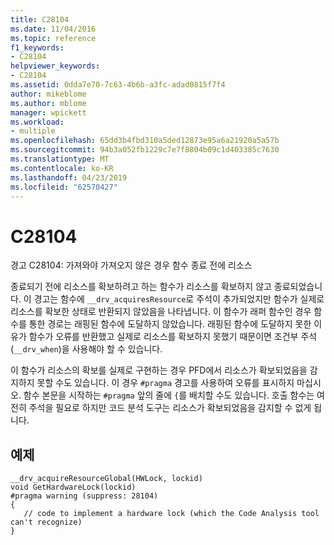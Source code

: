 ```yaml
---
title: C28104
ms.date: 11/04/2016
ms.topic: reference
f1_keywords:
- C28104
helpviewer_keywords:
- C28104
ms.assetid: 0dda7e70-7c63-4b6b-a3fc-adad0815f7f4
author: mikeblome
ms.author: mblome
manager: wpickett
ms.workload:
- multiple
ms.openlocfilehash: 65dd3b4fbd310a5ded12873e95a6a21920a5a57b
ms.sourcegitcommit: 94b3a052fb1229c7e7f8804b09c1d403385c7630
ms.translationtype: MT
ms.contentlocale: ko-KR
ms.lasthandoff: 04/23/2019
ms.locfileid: "62570427"
---
```

# <a name="c28104"></a>C28104
경고 C28104: 가져와야 가져오지 않은 경우 함수 종료 전에 리소스

 종료되기 전에 리소스를 확보하려고 하는 함수가 리소스를 확보하지 않고 종료되었습니다. 이 경고는 함수에 `__drv_acquiresResource`로 주석이 추가되었지만 함수가 실제로 리소스를 확보한 상태로 반환되지 않았음을 나타냅니다. 이 함수가 래퍼 함수인 경우 함수를 통한 경로는 래핑된 함수에 도달하지 않았습니다. 래핑된 함수에 도달하지 못한 이유가 함수가 오류를 반환했고 실제로 리소스를 확보하지 못했기 때문이면 조건부 주석(`__drv_when`)을 사용해야 할 수 있습니다.

 이 함수가 리소스의 확보를 실제로 구현하는 경우 PFD에서 리소스가 확보되었음을 감지하지 못할 수도 있습니다. 이 경우 `#pragma` 경고를 사용하여 오류를 표시하지 마십시오. 함수 본문을 시작하는 `#pragma` 앞의 줄에 `{`를 배치할 수도 있습니다. 호출 함수는 여전히 주석을 필요로 하지만 코드 분석 도구는 리소스가 확보되었음을 감지할 수 없게 됩니다.

## <a name="example"></a>예제

```
__drv_acquireResourceGlobal(HWLock, lockid)
void GetHardwareLock(lockid)
#pragma warning (suppress: 28104)
{
   // code to implement a hardware lock (which the Code Analysis tool can't recognize)
}
```